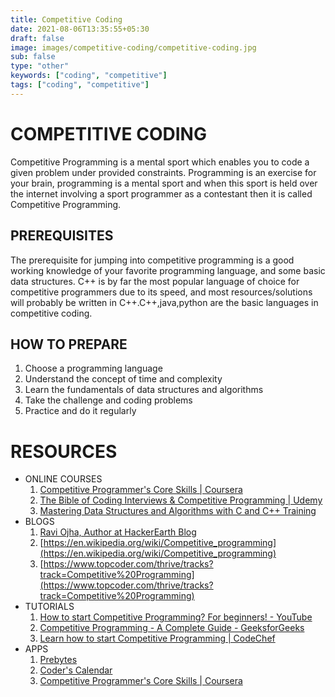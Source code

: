 ```yaml
---
title: Competitive Coding
date: 2021-08-06T13:35:55+05:30
draft: false
image: images/competitive-coding/competitive-coding.jpg
sub: false
type: "other"
keywords: ["coding", "competitive"]
tags: ["coding", "competitive"]
---
```


# COMPETITIVE CODING

Competitive Programming is a mental sport which enables you to code a
given problem under provided constraints. Programming is an exercise for your brain, programming is a mental sport and when this sport is held over the internet involving a sport programmer as a contestant then it is called Competitive Programming.

## PREREQUISITES

The prerequisite for jumping into competitive programming is a good working knowledge of your favorite programming language, and some basic data structures. C++ is by far the most popular language of choice for competitive programmers due to its speed, and most resources/solutions will probably be written in C++.C++,java,python are the basic languages in competitive coding.

## HOW TO PREPARE

1. Choose a programming language
2. Understand the concept of time and complexity
3. Learn the fundamentals of data structures and algorithms
4. Take the challenge and coding problems
5. Practice and do it regularly

# RESOURCES

- ONLINE COURSES
  1. [Competitive Programmer's Core Skills | Coursera](https://www.coursera.org/learn/competitive-programming-core-skills)
  2. [The Bible of Coding Interviews & Competitive Programming | Udemy](https://www.udemy.com/course/the-bible-of-algorithms-and-interview-questions/)
  3. [Mastering Data Structures and Algorithms with C and C++ Training](https://www.udemy.com/course/datastructurescncpp/)
- BLOGS
  1. [Ravi Ojha, Author at HackerEarth Blog](https://www.hackerearth.com/blog/author/ravi/)
  2. [https://en.wikipedia.org/wiki/Competitive_programming](https://en.wikipedia.org/wiki/Competitive_programming)
  3. [https://www.topcoder.com/thrive/tracks?track=Competitive%20Programming](https://www.topcoder.com/thrive/tracks?track=Competitive%20Programming)
- TUTORIALS
  1. [How to start Competitive Programming? For beginners! - YouTube](https://www.youtube.com/watch?v=xAeiXy8-9Y8)
  2. [Competitive Programming - A Complete Guide - GeeksforGeeks](https://www.geeksforgeeks.org/competitive-programming-a-complete-guide/)
  3. [Learn how to start Competitive Programming | CodeChef](https://www.codechef.com/getting-started)
- APPS
  1. [Prebytes](http://prebytes)
  2. [Coder's Calendar](https://chrome.google.com/webstore/detail/coders-calendar/bageaffklfkikjigoclfgengklfnidll?hl=en)
  3. [Competitive Programmer's Core Skills | Coursera](https://www.coursera.org/learn/competitive-programming-core-skills)
